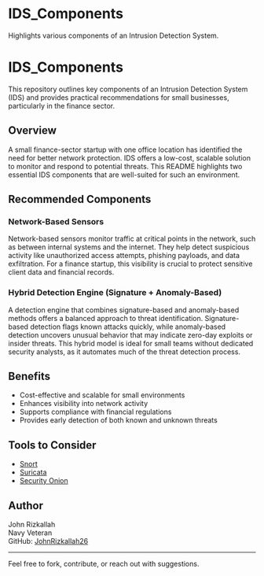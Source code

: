 # IDS_Components
Highlights various components of an Intrusion Detection System.
# IDS_Components

This repository outlines key components of an Intrusion Detection System (IDS) and provides practical recommendations for small businesses, particularly in the finance sector.

## Overview

A small finance-sector startup with one office location has identified the need for better network protection. IDS offers a low-cost, scalable solution to monitor and respond to potential threats. This README highlights two essential IDS components that are well-suited for such an environment.

## Recommended Components

### Network-Based Sensors

Network-based sensors monitor traffic at critical points in the network, such as between internal systems and the internet. They help detect suspicious activity like unauthorized access attempts, phishing payloads, and data exfiltration. For a finance startup, this visibility is crucial to protect sensitive client data and financial records.

### Hybrid Detection Engine (Signature + Anomaly-Based)

A detection engine that combines signature-based and anomaly-based methods offers a balanced approach to threat identification. Signature-based detection flags known attacks quickly, while anomaly-based detection uncovers unusual behavior that may indicate zero-day exploits or insider threats. This hybrid model is ideal for small teams without dedicated security analysts, as it automates much of the threat detection process.

## Benefits

- Cost-effective and scalable for small environments
- Enhances visibility into network activity
- Supports compliance with financial regulations
- Provides early detection of both known and unknown threats

## Tools to Consider

- [Snort](https://www.snort.org/)
- [Suricata](https://suricata.io/)
- [Security Onion](https://securityonionsolutions.com/)

## Author

John Rizkallah   
Navy Veteran  
GitHub: [JohnRizkallah26](https://github.com/JohnRizkallah26)

---

Feel free to fork, contribute, or reach out with suggestions.
